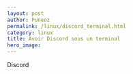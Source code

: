 ```yaml
---
layout: post
author: Funeoz
permalink: /linux/discord_terminal.html
category: linux
title: Avoir Discord sous un terminal 
hero_image:
---
```


Discord 
